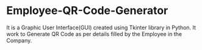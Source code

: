 # Employee-QR-Code-Generator
It is a Graphic User Interface(GUI) created using Tkinter library in Python. It work to Generate QR Code as per details filled by the Employee in the Company.
